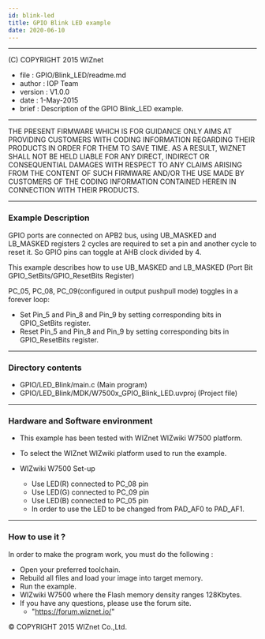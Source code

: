 ```yaml
---
id: blink-led
title: GPIO Blink LED example
date: 2020-06-10
--- 
```


******************************************************************************
(C) COPYRIGHT 2015 WIZnet

  * file    : GPIO/Blink_LED/readme.md
  * author  : IOP Team
  * version : V1.0.0
  * date    : 1-May-2015
  * brief   : Description of the GPIO Blink_LED example.
******************************************************************************
THE PRESENT FIRMWARE WHICH IS FOR GUIDANCE ONLY AIMS AT PROVIDING CUSTOMERS 
WITH CODING INFORMATION REGARDING THEIR PRODUCTS IN ORDER FOR THEM TO SAVE 
TIME. AS A RESULT, WIZNET SHALL NOT BE HELD LIABLE FOR ANY DIRECT, INDIRECT 
OR CONSEQUENTIAL DAMAGES WITH RESPECT TO ANY CLAIMS ARISING FROM THE CONTENT 
OF SUCH FIRMWARE AND/OR THE USE MADE BY CUSTOMERS OF THE CODING INFORMATION 
CONTAINED HEREIN IN CONNECTION WITH THEIR PRODUCTS.
******************************************************************************

### Example Description

GPIO ports are connected on APB2 bus, using UB_MASKED and LB_MASKED registers 
2 cycles are required to set a pin and another cycle to reset it. So GPIO pins
can toggle at AHB clock divided by 4.

This example describes how to use UB_MASKED and LB_MASKED
(Port Bit GPIO_SetBits/GPIO_ResetBits Register)

PC_05, PC_08, PC_09(configured in output pushpull mode) toggles in a forever 
loop:
 - Set Pin_5 and Pin_8 and Pin_9 by setting corresponding bits 
   in GPIO_SetBits register.
 - Reset Pin_5 and Pin_8 and Pin_9 by setting corresponding bits 
   in GPIO_ResetBits register.

______________________________________________________________________________

### Directory contents

  - GPIO/LED_Blink/main.c                                 (Main program)
  - GPIO/LED_Blink/MDK/W7500x_GPIO_Blink_LED.uvproj       (Project file)
______________________________________________________________________________

### Hardware and Software environment 

  - This example has been tested with WIZnet WIZwiki W7500 platform.
  - To select the WIZnet WIZwiki platform used to run the example.

  - WIZwiki W7500 Set-up 
    - Use LED(R) connected to PC_08 pin
    - Use LED(G) connected to PC_09 pin
    - Use LED(B) connected to PC_05 pin
    - In order to use the LED to be changed from PAD_AF0 to PAD_AF1.
______________________________________________________________________________

### How to use it ?

In order to make the program work, you must do the following :

 - Open your preferred toolchain.
 - Rebuild all files and load your image into target memory.
 - Run the example.
 - WIZwiki W7500 where the Flash memory density ranges 128Kbytes.
 - If you have any questions, please use the forum site.
   - "https://forum.wiznet.io/"

&copy; COPYRIGHT 2015 WIZnet Co.,Ltd.
